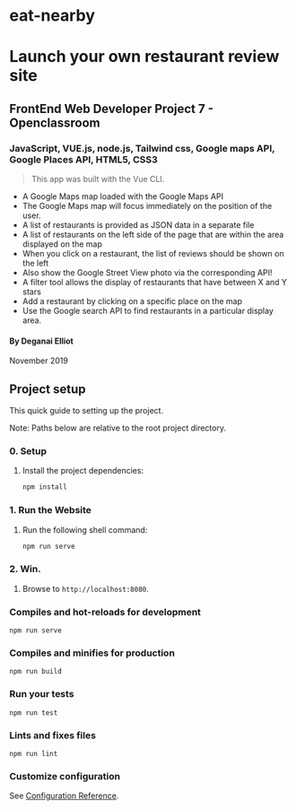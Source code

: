 # eat-nearby
# Launch your own restaurant review site
## FrontEnd Web Developer Project 7 - Openclassroom
### JavaScript, VUE.js, node.js, Tailwind css, Google maps API, Google Places API, HTML5, CSS3

> This app was built with the Vue CLI.

* A Google Maps map loaded with the Google Maps API
* The Google Maps map will focus immediately on the position of the user.
* A list of restaurants is provided as JSON data in a separate file
* A list of restaurants on the left side of the page that are within the area displayed on the map
* When you click on a restaurant, the list of reviews should be shown on the left
* Also show the Google Street View photo via the corresponding API! 
* A filter tool allows the display of restaurants that have between X and Y stars
* Add a restaurant by clicking on a specific place on the map
* Use the Google search API to find restaurants in a particular display area.

#### By Deganai Elliot
November 2019

## Project setup

This quick guide to setting up the project.

Note: Paths below are relative to the root project directory.

### 0. Setup
1. Install the project dependencies:
    ``` bash
    npm install
    ```

### 1. Run the Website
1. Run the following shell command:
    ``` bash
    npm run serve
    ```

### 2. Win.
1. Browse to `http://localhost:8080`.


### Compiles and hot-reloads for development
```
npm run serve
```

### Compiles and minifies for production
```
npm run build
```

### Run your tests
```
npm run test
```

### Lints and fixes files
```
npm run lint
```

### Customize configuration
See [Configuration Reference](https://cli.vuejs.org/config/).
